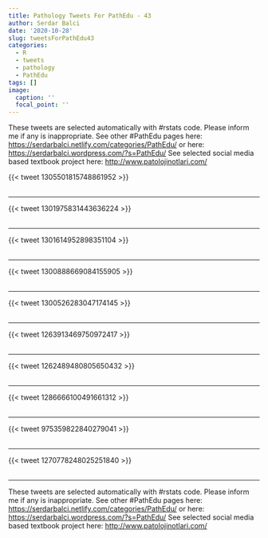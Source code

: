 ```yaml
---
title: Pathology Tweets For PathEdu - 43
author: Serdar Balci
date: '2020-10-28'
slug: tweetsForPathEdu43
categories:
  - R
  - tweets
  - pathology
  - PathEdu
tags: []
image:
  caption: ''
  focal_point: ''
---
```



These tweets are selected automatically with #rstats code. Please inform me if any is inappropriate.
See other #PathEdu pages here: https://serdarbalci.netlify.com/categories/PathEdu/  or here: https://serdarbalci.wordpress.com/?s=PathEdu/ 
See selected social media based textbook project here: http://www.patolojinotlari.com/

{{< tweet 1305501815748861952 >}}
<br>
<br>
<hr>
{{< tweet 1301975831443636224 >}}
<br>
<br>
<hr>
{{< tweet 1301614952898351104 >}}
<br>
<br>
<hr>
{{< tweet 1300888669084155905 >}}
<br>
<br>
<hr>
{{< tweet 1300526283047174145 >}}
<br>
<br>
<hr>
{{< tweet 1263913469750972417 >}}
<br>
<br>
<hr>
{{< tweet 1262489480805650432 >}}
<br>
<br>
<hr>
{{< tweet 1286666100491661312 >}}
<br>
<br>
<hr>
{{< tweet 975359822840279041 >}}
<br>
<br>
<hr>
{{< tweet 1270778248025251840 >}}
<br>
<br>
<hr>


These tweets are selected automatically with #rstats code. Please inform me if any is inappropriate.
See other #PathEdu pages here: https://serdarbalci.netlify.com/categories/PathEdu/  or here: https://serdarbalci.wordpress.com/?s=PathEdu/ 
See selected social media based textbook project here: http://www.patolojinotlari.com/
